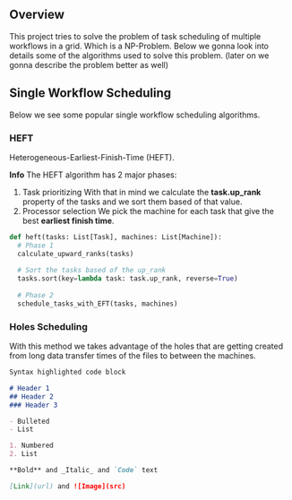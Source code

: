 ## Overview

This project tries to solve the problem of task scheduling of multiple workflows in a grid. Which is a NP-Problem.
Below we gonna look into details some of the algorithms used to solve this problem. (later on we gonna describe the problem better as well)

## Single Workflow Scheduling

Below we see some popular single workflow scheduling algorithms.

### HEFT
Heterogeneous-Earliest-Finish-Time (HEFT).

**Info**
The HEFT algorithm has 2 major phases: 
1. Task prioritizing
      With that in mind we calculate the **task.up_rank** property 
      of the tasks and we sort them based of that value.
2. Processor selection
      We pick the machine for each task that give the best **earliest finish time**.



```python
def heft(tasks: List[Task], machines: List[Machine]):
  # Phase 1
  calculate_upward_ranks(tasks)
  
  # Sort the tasks based of the up_rank
  tasks.sort(key=lambda task: task.up_rank, reverse=True)
  
  # Phase 2
  schedule_tasks_with_EFT(tasks, machines)
```


### Holes Scheduling

With this method we takes advantage of the holes that are 
getting created from long data transfer times of the files to between the machines.

```markdown
Syntax highlighted code block

# Header 1
## Header 2
### Header 3

- Bulleted
- List

1. Numbered
2. List

**Bold** and _Italic_ and `Code` text

[Link](url) and ![Image](src)
```

